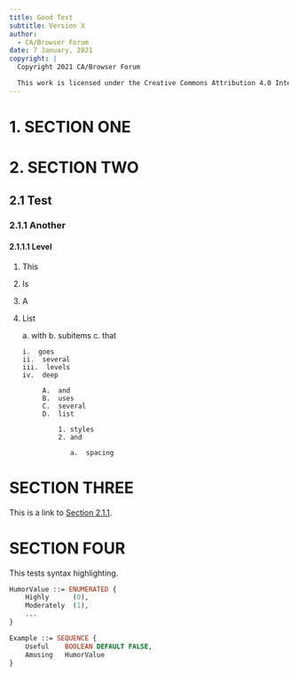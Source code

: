 ```yaml
---
title: Good Test
subtitle: Version X
author:
  - CA/Browser Forum
date: 7 January, 2021
copyright: |
  Copyright 2021 CA/Browser Forum

  This work is licensed under the Creative Commons Attribution 4.0 International license.
---
```


# 1. SECTION ONE

# 2. SECTION TWO

## 2.1 Test

### 2.1.1 Another

#### 2.1.1.1 Level

1. This
2. Is
3. A
4. List

   a.  with
   b.  subitems
   c.  that

       i.  goes
       ii.  several
       iii.  levels
       iv.  deep

            A.  and
            B.  uses
            C.  several
            D.  list

                1. styles
                2. and

                   a.  spacing

# SECTION THREE

This is a link to [Section 2.1.1](#another).

# SECTION FOUR

This tests syntax highlighting.

```asn1
HumorValue ::= ENUMERATED {
    Highly      (0),
    Moderately  (1),
    ...
}

Example ::= SEQUENCE {
    Useful    BOOLEAN DEFAULT FALSE,
    Amusing   HumorValue
}
```
